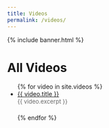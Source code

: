 ```yaml
---
title: Videos
permalink: /videos/
---
```



{% include banner.html %}

# All Videos

<ul>
  {% for video in site.videos %}
    <li style="margin-bottom: 1.5em;">
      <a href="{{ video.url }}">{{ video.title }}</a><br>
      <span style="color:#666; font-size:0.95em;">{{ video.excerpt }}</span>
    </li>
  {% endfor %}
</ul>
